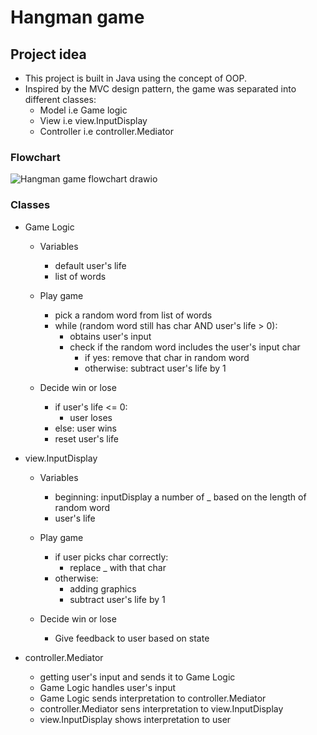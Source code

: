 # Hangman game
## Project idea
  -  This project is built in Java using the concept of OOP.
  - Inspired by the MVC design pattern, the game was separated into different classes:
    - Model i.e Game logic
    - View i.e view.InputDisplay 
    - Controller i.e controller.Mediator


### Flowchart
  ![Hangman game flowchart drawio](https://user-images.githubusercontent.com/87203804/183292169-83aa2b2f-5642-498d-824e-b217430708d0.png)

    
### Classes
  - Game Logic
    - Variables
      - default user's life
      - list of words
    
    - Play game
      - pick a random word from list of words
      - while (random word still has char AND user's life > 0):
        - obtains user's input
        - check if the random word includes the user's input char
            - if yes: remove that char in random word
            - otherwise: subtract user's life by 1
    
    - Decide win or lose
      - if user's life <= 0: 
        - user loses
      - else: user wins
      - reset user's life


  - view.InputDisplay
    - Variables
      - beginning: inputDisplay a number of _ based on the length of random word
      - user's life
    
    - Play game
      - if user picks char correctly:
        - replace _ with that char
      - otherwise:
        - adding graphics
        - subtract user's life by 1 
      
    - Decide win or lose
      - Give feedback to user based on state 


  - controller.Mediator
    - getting user's input and sends it to Game Logic
    - Game Logic handles user's input
    - Game Logic sends interpretation to controller.Mediator
    - controller.Mediator sens interpretation to view.InputDisplay
    - view.InputDisplay shows interpretation to user


